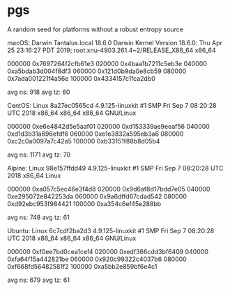 # pgs
A random seed for platforms without a robust entropy source

macOS: Darwin Tantalus.local 18.6.0 Darwin Kernel Version 18.6.0: Thu Apr 25 23:16:27 PDT 2019; root:xnu-4903.261.4~2/RELEASE_X86_64 x86_64

000000 0x7697264f2cfb61e3
020000 0x4baa1b7211c5eb3e
040000 0xa5bdab3d004f8df3
060000 0x121d0b9da0e8cb59
080000 0x7ada001221f4a56e
100000 0x4334157c1fca2db0

avg ns: 918
avg tz: 60

CentOS: Linux 8a27ec0565cd 4.9.125-linuxkit #1 SMP Fri Sep 7 08:20:28 UTC 2018 x86_64 x86_64 x86_64 GNU/Linux

000000 0xe6e4842d5e5aaf01
020000 0xd153339ae9eeaf56
040000 0xd1d3b31a696efdf6
060000 0xe1e3832a595eb3a6
080000 0xc2c0a0097a7c42a5
100000 0xb33151f88b8d05b4

avg ns: 1171
avg tz: 70

Alpine: Linux 98e157ffdd49 4.9.125-linuxkit #1 SMP Fri Sep 7 08:20:28 UTC 2018 x86_64 Linux

000000 0xa057c5ec46e3f4d8
020000 0x9d6af8d17bdd7e05
040000 0xe295072e842253da
060000 0x9a6dffd67cdad542
080000 0xd92ebc953f984421
100000 0xa354c6ef45e288bb

avg ns: 748
avg tz: 61

Ubuntu: Linux 6c7cdf2ba2d3 4.9.125-linuxkit #1 SMP Fri Sep 7 08:20:28 UTC 2018 x86_64 x86_64 x86_64 GNU/Linux

000000 0xf0ee7bd0cea1cef4
020000 0xedf366cdd3bf6409
040000 0xfa64f15a442821be
060000 0x920c99322c4037b6
080000 0xf668fd56482581f2
100000 0xa5bb2e859bf6e4c1

avg ns: 679
avg tz: 61
